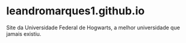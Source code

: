 # leandromarques1.github.io
Site da Universidade Federal de Hogwarts, a melhor universidade que jamais existiu.
